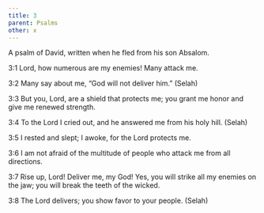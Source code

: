 ```yaml
---
title: 3
parent: Psalms
other: x
---
```



A psalm of David, written when he fled from his son Absalom.

<a name="3:1">3:1</a> Lord, how numerous are my enemies!
Many attack me.

<a name="3:2">3:2</a> Many say about me,
“God will not deliver him.” (Selah)

<a name="3:3">3:3</a> But you, Lord, are a shield that protects me;
you grant me honor and give me renewed strength.

<a name="3:4">3:4</a> To the Lord I cried out,
and he answered me from his holy hill. (Selah)

<a name="3:5">3:5</a> I rested and slept;
I awoke, for the Lord protects me.

<a name="3:6">3:6</a> I am not afraid of the multitude of people
who attack me from all directions.

<a name="3:7">3:7</a> Rise up, Lord!
Deliver me, my God!
Yes, you will strike all my enemies on the jaw;
you will break the teeth of the wicked.

<a name="3:8">3:8</a> The Lord delivers;
you show favor to your people. (Selah)